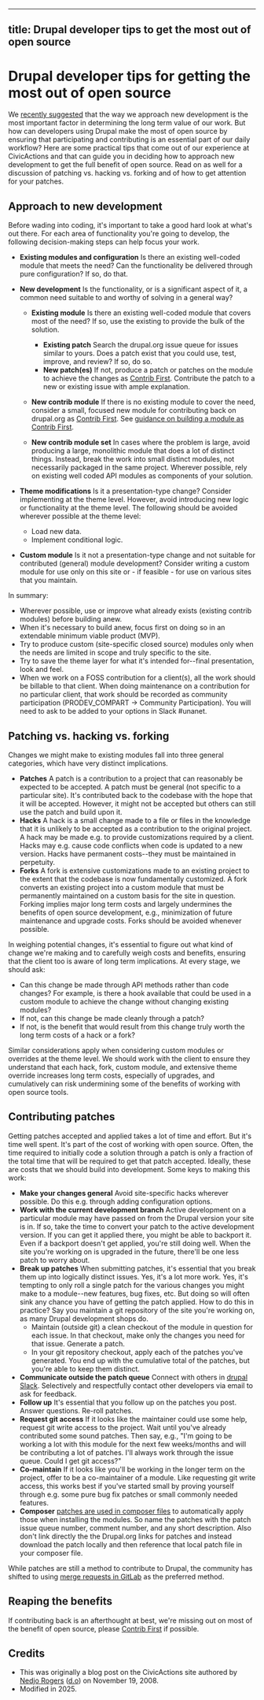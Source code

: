 ______________________________________________________________________

## title: Drupal developer tips to get the most out of open source

# Drupal developer tips for getting the most out of open source

We [recently suggested](../drupal/most-important-decision-in-developing-a-drupal-site-contributed-vs-custom-development.md) that the way we approach new development is the most important factor in determining the long term value of our work. But how can developers using Drupal make the most of open source by ensuring that participating and contributing is an essential part of our daily workflow? Here are some practical tips that come out of our experience at CivicActions and that can guide you in deciding how to approach new development to get the full benefit of open source. Read on as well for a discussion of patching vs. hacking vs. forking and of how to get attention for your patches.

## Approach to new development

Before wading into coding, it's important to take a good hard look at what's out there. For each area of functionality you're going to develop, the following decision-making steps can help focus your work.

- **Existing modules and configuration** Is there an existing well-coded module that meets the need? Can the functionality be delivered through pure configuration? If so, do that.

- **New development** Is the functionality, or is a significant aspect of it, a common need suitable to and worthy of solving in a general way?

    - **Existing module** Is there an existing well-coded module that covers most of the need? If so, use the existing to provide the bulk of the solution.

        - **Existing patch** Search the drupal.org issue queue for issues similar to yours. Does a patch exist that you could use, test, improve, and review? If so, do so.
        - **New patch(es)** If not, produce a patch or patches on the module to achieve the changes as [Contrib First](../../../common-practices-tools/contribution/contrib-first.md). Contribute the patch to a new or existing issue with ample explanation.

    - **New contrib module** If there is no existing module to cover the need, consider a small, focused new module for contributing back on drupal.org as [Contrib First](../../../common-practices-tools/contribution/contrib-first.md). See [guidance on building a module as Contrib First](./drupal-contrib-first-module-development.md).

    - **New contrib module set** In cases where the problem is large, avoid producing a large, monolithic module that does a lot of distinct things. Instead, break the work into small distinct modules, not necessarily packaged in the same project. Wherever possible, rely on existing well coded API modules as components of your solution.

- **Theme modifications** Is it a presentation-type change? Consider implementing at the theme level. However, avoid introducing new logic or functionality at the theme level. The following should be avoided wherever possible at the theme level:

    - Load new data.
    - Implement conditional logic.

- **Custom module** Is it not a presentation-type change and not suitable for contributed (general) module development? Consider writing a custom module for use only on this site or - if feasible - for use on various sites that you maintain.

In summary:

- Wherever possible, use or improve what already exists (existing contrib modules) before building anew.
- When it's necessary to build anew, focus first on doing so in an extendable minimum viable product (MVP).
- Try to produce custom (site-specific closed source) modules only when the needs are limited in scope and truly specific to the site.
- Try to save the theme layer for what it's intended for--final presentation, look and feel.
- When we work on a FOSS contribution for a client(s), all the work should be billable to that client. When doing maintenance on a contribution for no particular client, that work should be recorded as community participation (PRODEV_COMPART -> Community Participation). You will need to ask to be added to your options in Slack #unanet.

## Patching vs. hacking vs. forking

Changes we might make to existing modules fall into three general categories, which have very distinct implications.

- **Patches** A patch is a contribution to a project that can reasonably be expected to be accepted. A patch must be general (not specific to a particular site). It's contributed back to the codebase with the hope that it will be accepted. However, it might not be accepted but others can still use the patch and build upon it.
- **Hacks** A hack is a small change made to a file or files in the knowledge that it is unlikely to be accepted as a contribution to the original project. A hack may be made e.g. to provide customizations required by a client. Hacks may e.g. cause code conflicts when code is updated to a new version. Hacks have permanent costs--they must be maintained in perpetuity.
- **Forks** A fork is extensive customizations made to an existing project to the extent that the codebase is now fundamentally customized. A fork converts an existing project into a custom module that must be permanently maintained on a custom basis for the site in question. Forking implies major long term costs and largely undermines the benefits of open source development, e.g., minimization of future maintenance and upgrade costs. Forks should be avoided whenever possible.

In weighing potential changes, it's essential to figure out what kind of change we're making and to carefully weigh costs and benefits, ensuring that the client too is aware of long term implications. At every stage, we should ask:

- Can this change be made through API methods rather than code changes? For example, is there a hook available that could be used in a custom module to achieve the change without changing existing modules?
- If not, can this change be made cleanly through a patch?
- If not, is the benefit that would result from this change truly worth the long term costs of a hack or a fork?

Similar considerations apply when considering custom modules or overrides at the theme level. We should work with the client to ensure they understand that each hack, fork, custom module, and extensive theme override increases long term costs, especially of upgrades, and cumulatively can risk undermining some of the benefits of working with open source tools.

## Contributing patches

Getting patches accepted and applied takes a lot of time and effort. But it's time well spent. It's part of the cost of working with open source. Often, the time required to initially code a solution through a patch is only a fraction of the total time that will be required to get that patch accepted. Ideally, these are costs that we should build into development. Some keys to making this work:

- **Make your changes general** Avoid site-specific hacks wherever possible. Do this e.g. through adding configuration options.
- **Work with the current development branch** Active development on a particular module may have passed on from the Drupal version your site is in. If so, take the time to convert your patch to the active development version. If you can get it applied there, you might be able to backport it. Even if a backport doesn't get applied, you're still doing well. When the site you're working on is upgraded in the future, there'll be one less patch to worry about.
- **Break up patches** When submitting patches, it's essential that you break them up into logically distinct issues. Yes, it's a lot more work. Yes, it's tempting to only roll a single patch for the various changes you might make to a module--new features, bug fixes, etc. But doing so will often sink any chance you have of getting the patch applied. How to do this in practice? Say you maintain a git repository of the site you're working on, as many Drupal development shops do.
    - Maintain (outside git) a clean checkout of the module in question for each issue. In that checkout, make only the changes you need for that issue. Generate a patch.
    - In your git repository checkout, apply each of the patches you've generated. You end up with the cumulative total of the patches, but you're able to keep them distinct.
- **Communicate outside the patch queue** Connect with others in [drupal Slack](https://www.drupal.org/slack). Selectively and respectfully contact other developers via email to ask for feedback.
- **Follow up** It's essential that you follow up on the patches you post. Answer questions. Re-roll patches.
- **Request git access** If it looks like the maintainer could use some help, request git write access to the project. Wait until you've already contributed some sound patches. Then say, e.g., "I'm going to be working a lot with this module for the next few weeks/months and will be contributing a lot of patches. I'll always work through the issue queue. Could I get git access?"
- **Co-maintain** If it looks like you'll be working in the longer term on the project, offer to be a co-maintainer of a module. Like requesting git write access, this works best if you've started small by proving yourself through e.g. some pure bug fix patches or small commonly needed features.
- **Composer** [patches are used in composer files](https://github.com/cweagans/composer-patches) to automatically apply those when installing the modules. So name the patches with the patch issue queue number, comment number, and any short description. Also don't link directly the the Drupal.org links for patches and instead download the patch locally and then reference that local patch file in your composer file.

While patches are still a method to contribute to Drupal, the community has shifted to using [merge requests in GitLab](https://www.drupal.org/docs/develop/git/using-gitlab-to-contribute-to-drupal) as the preferred method.

## Reaping the benefits

If contributing back is an afterthought at best, we're missing out on most of the benefit of open source, please [Contrib First](../../../common-practices-tools/contribution/contrib-first.md#rationale-for-contrib-first) if possible.

## Credits

- This was originally a blog post on the CivicActions site authored by [Nedjo Rogers](https://nedjo.ca/) ([d.o](https://www.drupal.org/u/nedjo)) on November 19, 2008.
- Modified in 2025.
